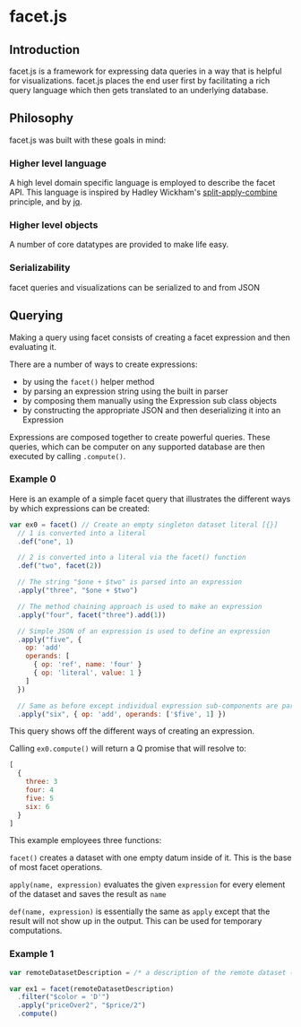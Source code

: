# facet.js

## Introduction

facet.js is a framework for expressing data queries in a way that is helpful for visualizations.
facet.js places the end user first by facilitating a rich query language which then gets translated to an underlying database.

## Philosophy

facet.js was built with these goals in mind:

### Higher level language

A high level domain specific language is employed to describe the facet API.
This language is inspired by Hadley Wickham's [split-apply-combine](http://www.jstatsoft.org/v40/i01/paper) principle,
and by [jq](https://stedolan.github.io/jq/).

### Higher level objects

A number of core datatypes are provided to make life easy.

### Serializability

facet queries and visualizations can be serialized to and from JSON

## Querying

Making a query using facet consists of creating a facet expression and then evaluating it.

There are a number of ways to create expressions:

- by using the ```facet()``` helper method
- by parsing an expression string using the built in parser
- by composing them manually using the Expression sub class objects
- by constructing the appropriate JSON and then deserializing it into an Expression

Expressions are composed together to create powerful queries.
These queries, which can be computer on any supported database are then executed by calling ```.compute()```.


### Example 0

Here is an example of a simple facet query that illustrates the different ways by which expressions can be created:

```javascript
var ex0 = facet() // Create an empty singleton dataset literal [{}]
  // 1 is converted into a literal
  .def("one", 1)

  // 2 is converted into a literal via the facet() function
  .def("two", facet(2))

  // The string "$one + $two" is parsed into an expression
  .apply("three", "$one + $two")

  // The method chaining approach is used to make an expression
  .apply("four", facet("three").add(1))

  // Simple JSON of an expression is used to define an expression
  .apply("five", {
    op: 'add'
    operands: [
      { op: 'ref', name: 'four' }
      { op: 'literal', value: 1 }
    ]
  })

  // Same as before except individual expression sub-components are parsed
  .apply("six", { op: 'add', operands: ['$five', 1] })
```

This query shows off the different ways of creating an expression.

Calling ```ex0.compute()``` will return a Q promise that will resolve to:

```javascript
[
  {
    three: 3
    four: 4
    five: 5
    six: 6
  }
]
```

This example employees three functions:

`facet()` creates a dataset with one empty datum inside of it. This is the base of most facet operations.

`apply(name, expression)` evaluates the given `expression` for every element of the dataset and saves the result as `name`

`def(name, expression)` is essentially the same as `apply` except that the result will not show up in the output.
This can be used for temporary computations.


### Example 1

```javascript
var remoteDatasetDescription = /* a description of the remote dataset (fill me in */

var ex1 = facet(remoteDatasetDescription)
  .filter("$color = 'D'")
  .apply("priceOver2", "$price/2")
  .compute()
```

